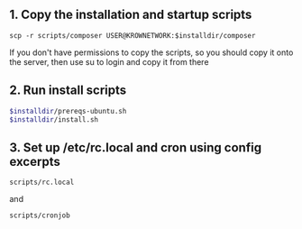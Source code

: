 ## 1. Copy the installation and startup scripts
~~~
scp -r scripts/composer USER@KROWNETWORK:$installdir/composer
~~~
If you don't have permissions to copy the scripts, so you should copy it onto the server, then use su to login and copy it from there

## 2. Run install scripts
~~~bash
$installdir/prereqs-ubuntu.sh
$installdir/install.sh
~~~

## 3. Set up /etc/rc.local and cron using config excerpts
~~~
scripts/rc.local
~~~
and
~~~
scripts/cronjob
~~~
